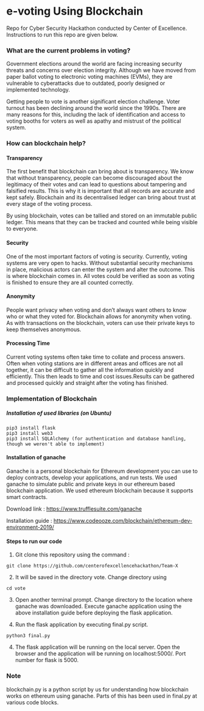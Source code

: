 # e-voting Using Blockchain
Repo for Cyber Security Hackathon conducted by Center of Excellence.
Instructions to run this repo are given below.

### What are the current problems in voting?

Government elections around the world are facing increasing security threats and concerns over election integrity.
Although we have moved from paper ballot voting to electronic voting machines (EVMs), they are vulnerable to cyberattacks due to outdated, poorly designed or implemented technology. 

Getting people to vote is another significant election challenge. Voter turnout has been declining around the world since the 1990s. There are many reasons for this, including the lack of identification and access to voting booths for voters as well as apathy and mistrust of the political system.  

### How can blockchain help?

#### Transparency
The first benefit that blockchain can bring about is transparency. We know that without transparency, people can become discouraged about the legitimacy of their votes and can lead to questions about tampering and falsified results. This is why it is important that all records are accurate and kept safely. Blockchain and its decentralised ledger can bring about trust at every stage of the voting process.

By using blockchain, votes can be tallied and stored on an immutable public ledger. This means that they can be tracked and counted while being visible to everyone. 

#### Security
One of the most important factors of voting is security. Currently, voting systems are very open to hacks. Without substantial security mechanisms in place, malicious actors can enter the system and alter the outcome. This is where blockchain comes in.
All votes could be verified as soon as voting is finished to ensure they are all counted correctly.

#### Anonymity
People want privacy when voting and don’t always want others to know who or what they voted for.
Blockchain allows for anonymity when voting. As with transactions on the blockchain, voters can use their private keys to keep themselves anonymous.

#### Processing Time
Current voting systems often take time to collate and process answers. Often when voting stations are in different areas and offices are not all together, it can be difficult to gather all the information quickly and efficiently. This then leads to time and cost issues.Results can be gathered and processed quickly and straight after the voting has finished.

### Implementation of Blockchain

##### Installation of used libraries (on Ubuntu)

~~~
pip3 install flask
pip3 install web3
pip3 install SQLAlchemy (for authentication and database handling, though we weren't able to implement)
~~~

#### Installation of ganache
Ganache is a personal blockchain for Ethereum development you can use to deploy contracts, develop your applications, and run tests. We used ganache to simulate public and private keys in our ethereum based blockchain application. We used ethereum blockchain because it supports smart contracts.

Download link : https://www.trufflesuite.com/ganache

Installation guide : https://www.codeooze.com/blockchain/ethereum-dev-environment-2019/

#### Steps to run our code
1. Git clone this repository using the command :
```
git clone https://github.com/centerofexcellencehackathon/Team-X
```

2. It will be saved in the directory vote. Change directory using 
```
cd vote
```

3. Open another terminal prompt. Change directory to the location where ganache was downloaded. Execute ganache application using the above installation guide before deploying the flask application.  


4. Run the flask application by executing final.py script.
```
python3 final.py
```

4. The flask application will be running on the local server. Open the browser and the application will be running on localhost:5000/. Port number for flask is 5000.

### Note
blockchain.py is a python script by us for understanding how blockchain works on ethereum using ganache. Parts of this has been used in final.py at various code blocks.  






